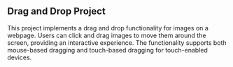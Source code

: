 ## Drag and Drop Project
This project implements a drag and drop functionality for images on a webpage. Users can click and drag images to move them around the screen, providing an interactive experience. The functionality supports both mouse-based dragging and touch-based dragging for touch-enabled devices.